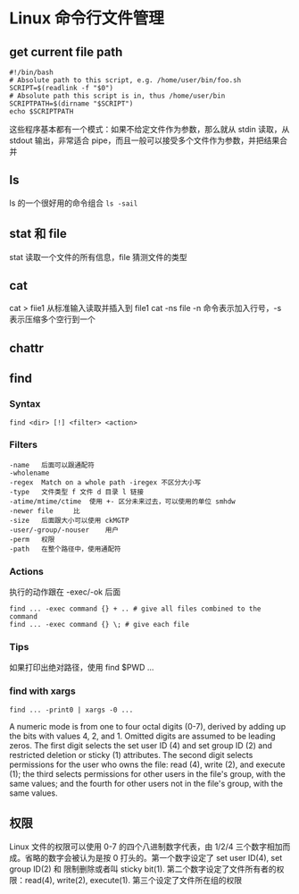 # Linux 命令行文件管理

<!--
ID: a9e92bac-e10d-46bf-9c57-049fc2998715
Status: publish
Date: 2017-05-30T12:31:00
Modified: 2020-05-16T12:01:20
wp_id: 423
-->

## get current file path

```
#!/bin/bash
# Absolute path to this script, e.g. /home/user/bin/foo.sh
SCRIPT=$(readlink -f "$0")
# Absolute path this script is in, thus /home/user/bin
SCRIPTPATH=$(dirname "$SCRIPT")
echo $SCRIPTPATH
```

这些程序基本都有一个模式：如果不给定文件作为参数，那么就从 stdin 读取，从 stdout 输出，非常适合 pipe，而且一般可以接受多个文件作为参数，并把结果合并

## ls

ls 的一个很好用的命令组合 `ls -sail`

## stat 和 file

stat 读取一个文件的所有信息，file 猜测文件的类型

## cat

cat > fiie1 从标准输入读取并插入到 file1
cat -ns file -n 命令表示加入行号，-s 表示压缩多个空行到一个

## chattr

## find

### Syntax
```
find <dir> [!] <filter> <action>
```

### Filters
```
-name 	后面可以跟通配符
-wholename
-regex 	Match on a whole path -iregex 不区分大小写
-type 	文件类型 f 文件 d 目录 l 链接
-atime/mtime/ctime 	使用 +- 区分未来过去，可以使用的单位 smhdw
-newer file 	比
-size 	后面跟大小可以使用 ckMGTP
-user/-group/-nouser 	用户
-perm 	权限
-path 	在整个路径中，使用通配符
```

### Actions

执行的动作跟在 -exec/-ok 后面
```
find ... -exec command {} + .. # give all files combined to the command
find ... -exec command {} \; # give each file
```

### Tips

如果打印出绝对路径，使用 find $PWD ...

### find with xargs

`find ... -print0 | xargs -0 ...`

A numeric mode is from one to four octal digits (0-7), derived by adding up the bits with values 4, 2, and 1. Omitted digits are assumed to be leading zeros. The first digit selects the set user ID (4) and set group ID (2) and restricted deletion or sticky (1) attributes. The second digit selects permissions for the user who owns the file: read (4), write (2), and execute (1); the third selects permissions for other users in the file's group, with the same values; and the fourth for other users not in the file's group, with the same values.

## 权限
Linux 文件的权限可以使用 0-7 的四个八进制数字代表，由 1/2/4 三个数字相加而成。省略的数字会被认为是按 0 打头的。第一个数字设定了 set user ID(4), set group ID(2) 和 限制删除或者叫 sticky bit(1). 第二个数字设定了文件所有者的权限：read(4), write(2), execute(1). 第三个设定了文件所在组的权限
